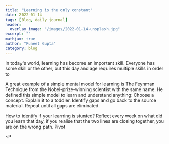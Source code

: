 ```yaml
---
title: "Learning is the only constant"
date: 2022-01-14
tags: [Blog, daily journal]
header:
  overlay_image: "/images/2022-01-14-unsplash.jpg"
excerpt: ""
mathjax: true
author: "Puneet Gupta"
category: blog
---
```


In today's world, learning has become an important skill. Everyone has some skill or the other, but this day and age requires multiple skills in order to 


A great example of a simple mental model for learning is The Feynman Technique from the Nobel-prize-winning scientist with the same name. He defined this simple model to learn and understand anything:
Choose a concept.
Explain it to a toddler.
Identify gaps and go back to the source material.
Repeat until all gaps are eliminated.



How to identify if your learning is stunted?
Reflect every week on what did you learn that day, if you realise that the two lines are closing together, you are on the wrong path. Pivot

~P

